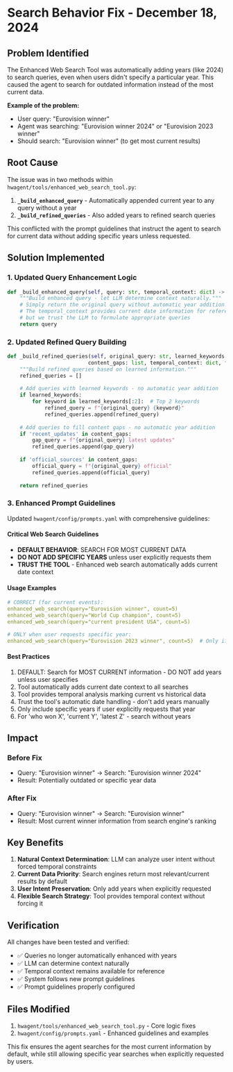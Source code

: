 # Search Behavior Fix - December 18, 2024

## Problem Identified
The Enhanced Web Search Tool was automatically adding years (like 2024) to search queries, even when users didn't specify a particular year. This caused the agent to search for outdated information instead of the most current data.

**Example of the problem:**
- User query: "Eurovision winner" 
- Agent was searching: "Eurovision winner 2024" or "Eurovision 2023 winner"
- Should search: "Eurovision winner" (to get most current results)

## Root Cause
The issue was in two methods within `hwagent/tools/enhanced_web_search_tool.py`:

1. **`_build_enhanced_query`** - Automatically appended current year to any query without a year
2. **`_build_refined_queries`** - Also added years to refined search queries

This conflicted with the prompt guidelines that instruct the agent to search for current data without adding specific years unless requested.

## Solution Implemented

### 1. Updated Query Enhancement Logic
```python
def _build_enhanced_query(self, query: str, temporal_context: dict) -> str:
    """Build enhanced query - let LLM determine context naturally."""
    # Simply return the original query without automatic year addition
    # The temporal_context provides current date information for reference,
    # but we trust the LLM to formulate appropriate queries
    return query
```

### 2. Updated Refined Query Building
```python
def _build_refined_queries(self, original_query: str, learned_keywords: list, 
                          content_gaps: list, temporal_context: dict, freshness_level: str) -> list:
    """Build refined queries based on learned information."""
    refined_queries = []
    
    # Add queries with learned keywords - no automatic year addition
    if learned_keywords:
        for keyword in learned_keywords[:2]:  # Top 2 keywords
            refined_query = f"{original_query} {keyword}"
            refined_queries.append(refined_query)
    
    # Add queries to fill content gaps - no automatic year addition
    if 'recent_updates' in content_gaps:
        gap_query = f"{original_query} latest updates"
        refined_queries.append(gap_query)
    
    if 'official_sources' in content_gaps:
        official_query = f"{original_query} official"
        refined_queries.append(official_query)
    
    return refined_queries
```

### 3. Enhanced Prompt Guidelines
Updated `hwagent/config/prompts.yaml` with comprehensive guidelines:

#### Critical Web Search Guidelines
- **DEFAULT BEHAVIOR**: SEARCH FOR MOST CURRENT DATA
- **DO NOT ADD SPECIFIC YEARS** unless user explicitly requests them
- **TRUST THE TOOL** - Enhanced web search automatically adds current date context

#### Usage Examples
```yaml
# CORRECT (for current events):
enhanced_web_search(query="Eurovision winner", count=5)
enhanced_web_search(query="World Cup champion", count=5) 
enhanced_web_search(query="current president USA", count=5)

# ONLY when user requests specific year:
enhanced_web_search(query="Eurovision 2023 winner", count=5)  # Only if user asked for 2023
```

#### Best Practices
1. DEFAULT: Search for MOST CURRENT information - DO NOT add years unless user specifies
2. Tool automatically adds current date context to all searches
3. Tool provides temporal analysis marking current vs historical data
4. Trust the tool's automatic date handling - don't add years manually
5. Only include specific years if user explicitly requests that year
6. For 'who won X', 'current Y', 'latest Z' - search without years

## Impact

### Before Fix
- Query: "Eurovision winner" → Search: "Eurovision winner 2024"
- Result: Potentially outdated or specific year data

### After Fix  
- Query: "Eurovision winner" → Search: "Eurovision winner"
- Result: Most current winner information from search engine's ranking

## Key Benefits

1. **Natural Context Determination**: LLM can analyze user intent without forced temporal constraints
2. **Current Data Priority**: Search engines return most relevant/current results by default
3. **User Intent Preservation**: Only add years when explicitly requested
4. **Flexible Search Strategy**: Tool provides temporal context without forcing it

## Verification
All changes have been tested and verified:
- ✅ Queries no longer automatically enhanced with years
- ✅ LLM can determine context naturally
- ✅ Temporal context remains available for reference
- ✅ System follows new prompt guidelines
- ✅ Prompt guidelines properly configured

## Files Modified
1. `hwagent/tools/enhanced_web_search_tool.py` - Core logic fixes
2. `hwagent/config/prompts.yaml` - Enhanced guidelines and examples

This fix ensures the agent searches for the most current information by default, while still allowing specific year searches when explicitly requested by users. 